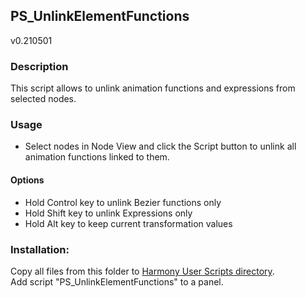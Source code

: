 ## PS_UnlinkElementFunctions
v0.210501

### Description
This script allows to unlink animation functions and expressions from selected nodes.

### Usage
* Select nodes in Node View and click the Script button to unlink all animation functions linked to them.

#### Options
* Hold Control key to unlink Bezier functions only
* Hold Shift key to unlink Expressions only
* Hold Alt key to keep current transformation values

### Installation:
Copy all files from this folder to [Harmony User Scripts directory](https://docs.toonboom.com/help/harmony-20/premium/scripting/import-script.html).\
Add script "PS_UnlinkElementFunctions" to a panel.  
